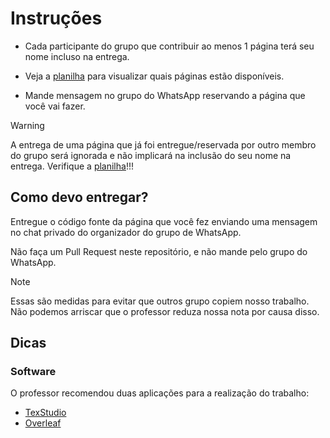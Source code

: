 # Instruções

- Cada participante do grupo que contribuir ao menos 1 página terá seu nome incluso na entrega.

- Veja a [planilha](https://docs.google.com/spreadsheets/d/1yBYYh3GyMOB7z_2LyevmkV7_lwGulMXcnQyxVmacuEs/edit?gid=0#gid=0) para visualizar quais páginas estão disponíveis.

- Mande mensagem no grupo do WhatsApp reservando a página que você vai fazer.

> [!WARNING]  
> A entrega de uma página que já foi entregue/reservada por outro membro do grupo será ignorada e não implicará na inclusão do seu nome na entrega.
> Verifique a [planilha](https://docs.google.com/spreadsheets/d/1yBYYh3GyMOB7z_2LyevmkV7_lwGulMXcnQyxVmacuEs/edit?gid=0#gid=0)!!!

## Como devo entregar?

Entregue o código fonte da página que você fez enviando uma mensagem no chat privado do organizador do grupo de WhatsApp.

Não faça um Pull Request neste repositório, e não mande pelo grupo do WhatsApp.

> [!NOTE]  
> Essas são medidas para evitar que outros grupo copiem nosso trabalho. Não podemos arriscar que o professor reduza nossa nota por causa disso.

## Dicas

### Software

O professor recomendou duas aplicações para a realização do trabalho:

- [TexStudio](https://www.texstudio.org/)
- [Overleaf](https://pt.overleaf.com/)
